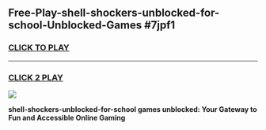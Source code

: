 
## Free-Play-shell-shockers-unblocked-for-school-Unblocked-Games #7jpf1
<h3>
<a href="https://news.freeplayer.one?title=shell-shockers-unblocked-for-school&ref=8M">CLICK TO PLAY</a></h3>
<hr>

<h3>
<a href="https://news.freeplayer.one?title=shell-shockers-unblocked-for-school&ref=8M">CLICK 2 PLAY</a>
  
</h3>

<a href="https://news.freeplayer.one?title=shell-shockers-unblocked-for-school&ref=8M"><img src="https://clearcache.store/games.png"></a>


**shell-shockers-unblocked-for-school games unblocked: Your Gateway to Fun and Accessible Online Gaming**
